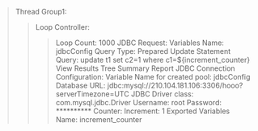 > Thread Group1:
> > Loop Controller:
> > > Loop Count: 1000 
> > JDBC Request:
> > > Variables Name: jdbcConfig
> > > Query Type: Prepared Update Statement
> > > Query: update t1 set c2=1 where c1=${increment_counter}
> > View Results Tree
> > Summary Report
> > JDBC Connection Configuration:
> > > Variable Name for created pool: jdbcConfig
> > > Database URL: jdbc:mysql://210.104.181.106:3306/hooo?serverTimezone=UTC
> > > JDBC Driver class: com.mysql.jdbc.Driver
> > > Username: root
> > > Password: **********
> > Counter:
> > > Increment: 1
> > > Exported Variables Name: increment_counter
